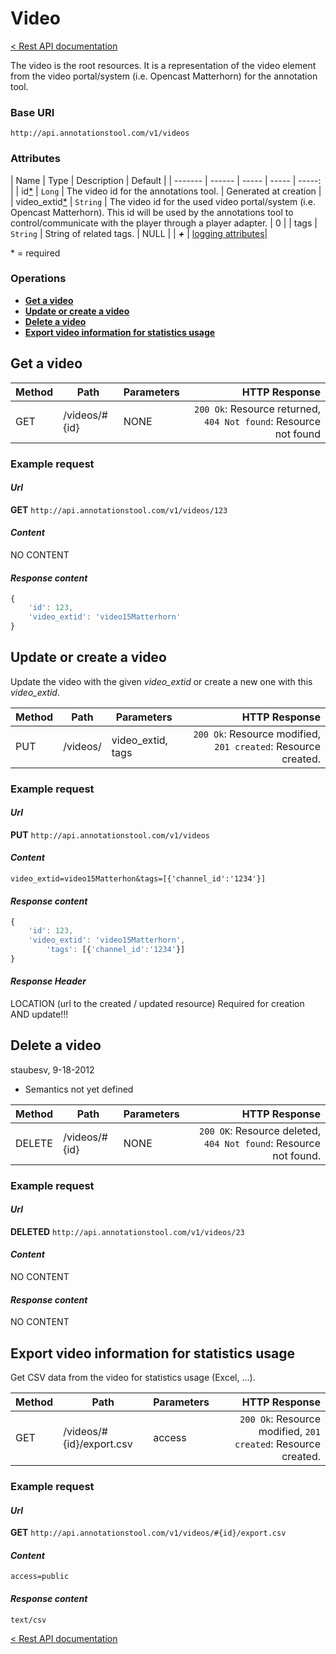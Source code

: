 # Video

[< Rest API documentation](Rest-API)


The video is the root resources. It is a representation of the video element from the video portal/system (i.e. Opencast Matterhorn) for the annotation tool. 

### Base URI

`http://api.annotationstool.com/v1/videos`

### Attributes

| Name | Type | Description | Default |
| ------- | ------ | ----- | ----- | -----: |
| id[\*](#required)   |  `Long` | The video id for the annotations tool. | Generated at creation |
| video_extid[\*](#required) |  `String` | The video id for the used video portal/system (i.e. Opencast Matterhorn). This id will be used by the annotations tool to control/communicate with the player through a player adapter. | 0 |
| tags | `String` | String of related tags. | NULL |
| _**+**_  | [logging attributes](rest-api#wiki-logging)|

<a name="required">* = required</a>

### Operations

*  **[Get a video](#video_get)**
*  **[Update or create a video](#video_update)**
*  **[Delete a video](#video_delete)**
*  **[Export video information for statistics usage](#video_export)**

## Get a video<a name="video_get"/>

| Method | Path | Parameters | HTTP Response |
| ------ | ------ | ----- | -----: |
|  GET  |  /videos/#{id} | NONE | `200 Ok`: Resource returned, `404 Not found`: Resource not found |

### Example request
#### _Url_
**GET** `http://api.annotationstool.com/v1/videos/123`
#### _Content_
NO CONTENT
#### _Response content_
```javascript 
{
	'id': 123, 
	'video_extid': 'video15Matterhorn'
}
```


## Update or create a video<a name="video_update"/>
Update the video with the given _video_extid_ or create a new one with this _video_extid_.

| Method | Path | Parameters | HTTP Response |
| ------ | ------ | ----- | -----: |
|  PUT  |  /videos/ | video_extid, tags | `200 Ok`: Resource modified, `201 created`: Resource created. |

### Example request
#### _Url_
**PUT** `http://api.annotationstool.com/v1/videos`
#### _Content_
`video_extid=video15Matterhon&tags=[{'channel_id':'1234'}]`

#### _Response content_
```javascript 
{
	'id': 123, 
	'video_extid': 'video15Matterhorn',
        'tags': [{'channel_id':'1234'}]
}
```

#### _Response Header_
LOCATION (url to the created / updated resource) Required for creation AND update!!!

##  Delete a video<a name="video_delete"/>

staubesv, 9-18-2012
* Semantics not yet defined

| Method | Path | Parameters | HTTP Response |
| ------ | ------ | ----- | -----: |
|  DELETE  |  /videos/#{id} | NONE | `200 OK`: Resource deleted, `404 Not found`: Resource not found.|

### Example request
#### _Url_
**DELETED** `http://api.annotationstool.com/v1/videos/23`
#### _Content_
NO CONTENT
#### _Response content_
NO CONTENT


## Export video information for statistics usage<a name="video_export"/>
Get CSV data from the video for statistics usage (Excel, ...).

| Method | Path | Parameters | HTTP Response |
| ------ | ------ | ----- | -----: |
|  GET  |  /videos/#{id}/export.csv | access | `200 Ok`: Resource modified, `201 created`: Resource created. |

### Example request
#### _Url_
**GET** `http://api.annotationstool.com/v1/videos/#{id}/export.csv `
#### _Content_
`access=public`
#### _Response content_
`text/csv`

[< Rest API documentation](Rest-API)